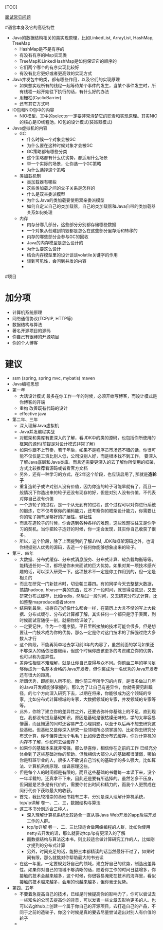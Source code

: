 [TOC]

[面试常见问题](https://zhuanlan.zhihu.com/p/28679961?edition=yidianzixun&yidian_docid=0H7CB1Gh&yidian_s=3&yidian_appid=xiaomi)

#语言本身及它的高级特性

- Java的数据结构相关的类实现原理，比如LinkedList, ArrayList, HashMap, TreeMap
  - HashMap是不是有序的
  - 有没有有序的Map实现类
  - TreeMap和LinkedHashMap是如何保证它的顺序的
  - 它们两个哪个的有序实现比较好
  - 有没有比它更好或者更高效的实现方式
- Java并发包中的类，都有哪些作用，以及它们的实现原理
  - 如果想实现所有的线程一起等待某个事件的发生，当某个事件发生时，所有线程一起开始往下执行的话，有什么好的办法
  - 用栅栏(CyclicBarrier)
  - 还有其它方式吗
- IO包和NIO包中的内容
  - NIO模型，其中的selector一定要非常清楚它的职责和实现原理。其实NIO的核心是IO线程池。IO包的设计模式(装饰器模式)
- Java虚拟机的内容
  - GC
    - 什么时候一个对象会被GC
    - 为什么要在这种时候对象才会被GC
    - GC策略都有哪些分类
    - 这个策略都有什么优劣势，都适用什么场景
    - 举一个实际的场景，让你选一个GC策略
    - 为什么选择这个策略
  - 类加载机制
    - 类加载器有哪些
    - 这些类加载之间的父子关系是怎样的
    - 什么是双亲委派模型
    - 为什么Java的类加载要使用双亲委派模型
    - 如何自定义自己的类加载器，自己的类加载器和Java自带的类加载器关系如何处理
  - 内存
    - 内存分哪几部分，这些部分分别都存储哪些数据
    - 一个对象从创建到销毁都是怎么在这些部分里存活和转移的
    - 内存的哪些部分会参与GC的回收
    - Java的内存模型是怎么设计的
    - 为什么要这么设计
    - 结合内存模型里的设计谈谈volatile关键字的作用
    - 谈到可见性，会问到并发的内容
    - ​

#项目

# 加分项

- 计算机系统原理
- 网络通信协议(TCP/IP, HTTP等)
- 数据结构与算法
- 著名开源项目的源码
- 你自己有很棒的开源项目
- 你的个人博客

# 建议

- ssm (spring, spring mvc, mybatis)  maven
- Java编程思想
- 第一年
  - 大话设计模式  最多在你工作一年的时候，必须开始写博客，而设计模式是你博客的开端
  - 重构 改善既有代码的设计
  -  effective java
- 第二年、三年
  - 深入理解Java虚拟机
  - Java并发编程实战
  - 对框架和类库有更深入的了解，看JDK中的类的源码，也包括你所使用的框架的源码(前提是对设计模式非常了解)
  - 如果你跟不上节奏，若干年后，如果不是程序员市场还不错的话，你很可能不仅仅是工资比别人低，公司没别人好，而是根本找不到工作， 要深入了解Java底层和Java类库。而且还需要更深入的去了解你所使用的框架，方式比较推荐看源码或者看官方文档
  - 另外，还有一种学习的方式，在2年这个阶段，也应该启用了, 那就是**造轮子**
  - 重复造轮子或许对别人没有价值，因为你造的轮子可能早就有了，而且一般情况下你造出来的轮子还没有现存的好，但是对别人没有价值，不代表对你自己没有价值
  - 一个造轮子的过程，是一个从无到有的过程，这个过程可以对你进行系统的锻炼，它不仅考察你的编码能力，还考察你的框架设计能力，你需要让你的轮子拥有足够好的扩展性，健壮性
  - 而且在造轮子的时候，你会遇到各种各样的难题，这些难题往往又是你学习的契机。当你把轮子造好的时候，你一定会发现，其实你自己收获了很多。
  - 所以，这个阶段，除了上面提到的了解JVM, JDK和框架源码之外，也请你根据别人优秀的源码，去造一个任何你能够想象出来的轮子。
- 第三、四年
  - 大数据、分布式缓存、分布式消息服务、分布式计算、软负载均衡等等。能精通任何一项，都将是你未来面试的巨大优势。如果对某一项技术感兴趣的话，可以深入研究一下。这项技术不一定是你工作用到的，但一定是相关的
  - 而且在研究一门新技术时，切忌朝三暮四。有的同学今天去整整大数据，搞搞hadoop, hbase一类的东西，过不了一段时间，就觉得没意思，又去研究分布式缓存，比如redis，然后过一段时间，又去研究分布式计算，比如整整mapreduce或者storm
  - 结果到最后，搞得自己好像什么都会一样，在简历上大言不惭的写上大数据、分布式缓存、分布式计算都了解，其实任何一个都只是浮于表面，到时候面试官随便一剖，就把你给识破了。
  - 一定要记住，作为一个程序猿，平日里所接触的技术可能会很多，但是想要让一门技术成为你的优势，那么一定是你对这门技术的了解强过绝大多数人才行
  - 这个阶段，不能再简单地去学习前3年的内容了，虽然前面的学习如果还不够深入的话依旧要继续，但这个时候你应该更多的考虑建立你的优势，也可以称为差异性。
  - 差异性相信不难理解，就是让你自己变得与众不同。你前面三年的学习足够你成为一名基本合格的Java开发者，但你离成为一名优秀的Java开发者还有很大的距离。
  - 所谓优秀，即能别人所不能。而你前三年所学习的内容，是很多做过几年的Java开发都能够掌握的。那么为了让自己有差异性，你就需要另辟蹊径，的七个方向深入研究下去，以期在将来，你能够成为这个领域的专家，比如分布式计算领域的专家，大数据领域的专家，并发领域的专家等等。
  - 此外，你除了建立你的差异性之外，还要去弥补你基础上的不足，直到现在，我都没有提及基础知识。原因是基础是很枯燥无味的，学的太早容易懵逼，而且懵逼的同时还容易产生心理阴影，以至于以后再不想去研究这些基础。但基础又是你深入研究一些领域所必须掌握的，比如你去研究分布式计算，你不懂算法玩个毛毛？比如你去做分布式缓存，你对计算机的内存不了解，你如何去做缓存？
  - 如果你的基础本来就非常强，那么恭喜你，相信你在之前的工作 已经充分体会到了这些基础对你的帮助。但我相信大部分人的基础都很薄弱，哪怕你是科班毕业的人，很多人不敢说自己当初的基础学的多么强大，比如算法、计算机系统原理、编译原理这些。
  - 但是每个人的时间都是有限的，而且这些基础的书籍每一本读下来，没个一年半载的，还真拿不下来，因此还是要有所选择的。虽然艺多不压身，但问题是艺多是有代价的，需要你付出时间和精力的，而我个人更赞成在同行代价下获取最大的收获。
  - 首先，我比较推崇的基础书籍有三本，分别是深入理解计算机系统，tcp/ip详解 卷一、二、三，数据结构与算法
  - 这三本书分别适合三种人，
    - 深入理解计算机系统比较适合一直从事Java Web开发的app后端开发工作的人群。
    - tcp/ip详解 卷一、二、三比较适合做网络编程的人群，比如你使用netty去开发的话，那么就要对tcp/ip有更深入的了解
    - 而数据结构与算法这本书，则比较适合做计算研究工作的人，比如刚才提到的分布式计算
    - 另外，时间充足的话，能把三本都精读的话当然最好不过了，如果时间有限，那么就挑对你帮助最大的书去读
  - 在这一年里，一定要规划好自己的领域，建立好自己的优势，制造出差异性。如果你对自己的领域不够清晰的话，随着你工作的时间日益增多，你接触的技术会越来越多，这个时候，你很容易淹死在技术的海洋里，看似接触的技术越来越多，会用的也越来越多，但你毫无优势。
- 第四、五年
  - 不要着急提高自己的技术，已经是时候提高你的影响力了，你可以尝试去一些知名的公司去提高你的背景，可以发表一些文章去影响更多的人。也可以去github上创建一个属于你自己的开源项目，去打造自己的产品，不同于之前的造轮子，你这个时候是真的要去尽量尝试造出对别人有价值的轮子
  - ​